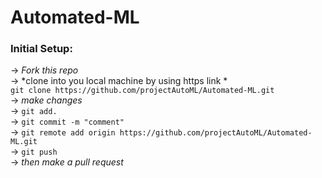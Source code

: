 # Automated-ML

### Initial Setup: <br>
  -> *Fork this repo*<br>
  -> *clone into you local machine by using https link *<br>
    `git clone https://github.com/projectAutoML/Automated-ML.git`<br>
  -> *make changes*<br>
  -> `git add.`<br>
  -> `git commit -m "comment"`<br>
  -> `git remote add origin https://github.com/projectAutoML/Automated-ML.git`<br>
  -> `git push`<br>
  -> *then make a pull request*<br>
